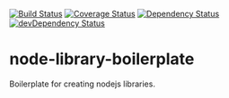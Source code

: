 [![Build Status](https://travis-ci.org/airondumael/node-library-boilerplate.svg?branch=master)](https://travis-ci.org/airondumael/node-library-boilerplate)
[![Coverage Status](https://coveralls.io/repos/airondumael/node-library-boilerplate/badge.svg?branch=master&service=github)](https://coveralls.io/github/airondumael/node-library-boilerplate?branch=master)
[![Dependency Status](https://david-dm.org/airondumael/node-library-boilerplate.svg)](https://david-dm.org/airondumael/node-library-boilerplate)
[![devDependency Status](https://david-dm.org/airondumael/node-library-boilerplate/dev-status.svg)](https://david-dm.org/airondumael/node-library-boilerplate#info=devDependencies)

node-library-boilerplate
===
Boilerplate for creating nodejs libraries.


